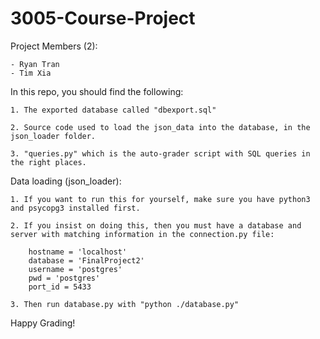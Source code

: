 # 3005-Course-Project

Project Members (2):

    - Ryan Tran
    - Tim Xia


In this repo, you should find the following:

    1. The exported database called "dbexport.sql"

    2. Source code used to load the json_data into the database, in the json_loader folder.

    3. "queries.py" which is the auto-grader script with SQL queries in the right places.


Data loading (json_loader):

    1. If you want to run this for yourself, make sure you have python3 and psycopg3 installed first.

    2. If you insist on doing this, then you must have a database and server with matching information in the connection.py file:

        hostname = 'localhost'
        database = 'FinalProject2' 
        username = 'postgres'
        pwd = 'postgres'
        port_id = 5433

    3. Then run database.py with "python ./database.py"


Happy Grading!

